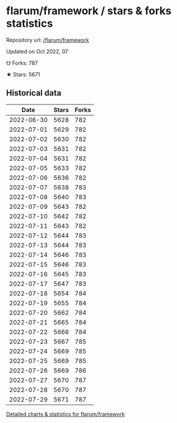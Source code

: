 # flarum/framework / stars & forks statistics

Repository url: [/flarum/framework](https://github.com/flarum/framework)

Updated on Oct 2022, 07

☋ Forks: 787

★ Stars: 5671

## Historical data
| Date | Stars | Forks |
|------|-------|-------|
| 2022-06-30 | 5628 | 782 | 
| 2022-07-01 | 5629 | 782 | 
| 2022-07-02 | 5630 | 782 | 
| 2022-07-03 | 5631 | 782 | 
| 2022-07-04 | 5631 | 782 | 
| 2022-07-05 | 5633 | 782 | 
| 2022-07-06 | 5636 | 782 | 
| 2022-07-07 | 5638 | 783 | 
| 2022-07-08 | 5640 | 783 | 
| 2022-07-09 | 5643 | 782 | 
| 2022-07-10 | 5642 | 782 | 
| 2022-07-11 | 5643 | 782 | 
| 2022-07-12 | 5644 | 783 | 
| 2022-07-13 | 5644 | 783 | 
| 2022-07-14 | 5646 | 783 | 
| 2022-07-15 | 5646 | 783 | 
| 2022-07-16 | 5645 | 783 | 
| 2022-07-17 | 5647 | 783 | 
| 2022-07-18 | 5654 | 784 | 
| 2022-07-19 | 5655 | 784 | 
| 2022-07-20 | 5662 | 784 | 
| 2022-07-21 | 5665 | 784 | 
| 2022-07-22 | 5666 | 784 | 
| 2022-07-23 | 5667 | 785 | 
| 2022-07-24 | 5669 | 785 | 
| 2022-07-25 | 5669 | 785 | 
| 2022-07-26 | 5669 | 786 | 
| 2022-07-27 | 5670 | 787 | 
| 2022-07-28 | 5670 | 787 | 
| 2022-07-29 | 5671 | 787 | 


[Detailed charts & statistics for flarum/framework](https://reviewgithub.com/rep/flarum/framework)
